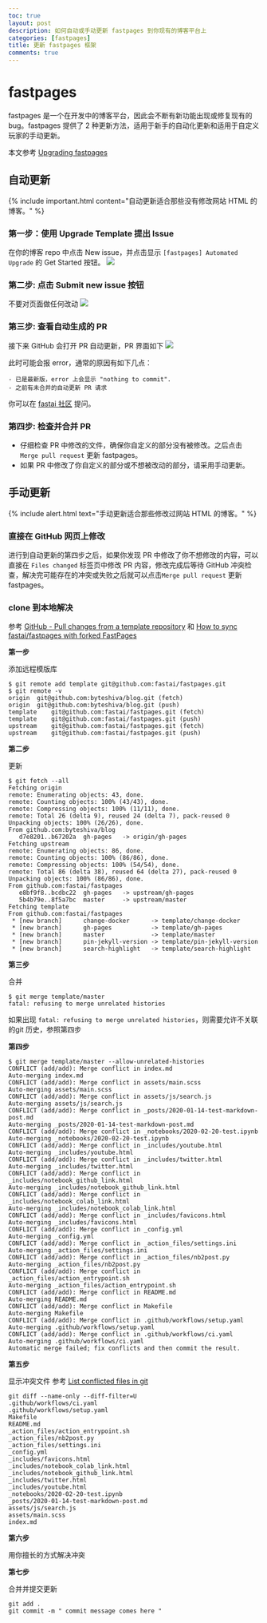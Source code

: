 ```yaml
---
toc: true
layout: post
description: 如何自动或手动更新 fastpages 到你现有的博客平台上
categories: [fastpages]
title: 更新 fastpages 框架
comments: true
---
```


# fastpages
fastpages 是一个在开发中的博客平台，因此会不断有新功能出现或修复现有的bug。fastpages 提供了 2 种更新方法，适用于新手的自动化更新和适用于自定义玩家的手动更新。

本文参考 [Upgrading fastpages](https://github.com/fastai/fastpages/blob/master/_fastpages_docs/UPGRADE.md)

## 自动更新
{% include important.html content="自动更新适合那些没有修改网站 HTML 的博客。" %}

### 第一步：使用 Upgrade Template 提出 Issue
在你的博客 repo 中点击 New issue，并点击显示 `[fastpages] Automated Upgrade` 的 Get Started 按钮。
![]({{site.baseurl}}/images/15863377798922.png)

### 第二步: 点击 Submit new issue 按钮

不要对页面做任何改动
![]({{site.baseurl}}/images/15863380296697.png)

### 第三步: 查看自动生成的 PR
接下来 GitHub 会打开 PR 自动更新，PR 界面如下
![]({{site.baseurl}}/images/15863381807304.png)

此时可能会报 error，通常的原因有如下几点：

    - 已是最新版，error 上会显示 "nothing to commit".
    - 之前有未合并的自动更新 PR 请求

你可以在 [fastai 社区](https://forums.fast.ai/) 提问。

### 第四步: 检查并合并 PR

- 仔细检查 PR 中修改的文件，确保你自定义的部分没有被修改。之后点击`Merge pull request` 更新 fastpages。
- 如果 PR 中修改了你自定义的部分或不想被改动的部分，请采用手动更新。


## 手动更新
{% include alert.html text="手动更新适合那些修改过网站 HTML 的博客。" %}

### 直接在 GitHub 网页上修改
进行到自动更新的第四步之后，如果你发现 PR 中修改了你不想修改的内容，可以直接在 `Files changed` 标签页中修改 PR 内容，修改完成后等待 GitHub 冲突检查，解决完可能存在的冲突或失败之后就可以点击`Merge pull request` 更新 fastpages。

### clone 到本地解决
参考 [GitHub - Pull changes from a template repository](https://stackoverflow.com/questions/56577184/github-pull-changes-from-a-template-repository/56577320) 和 [How to sync fastai/fastpages with forked FastPages](https://github.com/fastai/fastpages/issues/163#issuecomment-593766189)

**第一步**

添加远程模版库
```shell
$ git remote add template git@github.com:fastai/fastpages.git 
$ git remote -v 
origin	git@github.com:byteshiva/blog.git (fetch)
origin	git@github.com:byteshiva/blog.git (push)
template	git@github.com:fastai/fastpages.git (fetch)
template	git@github.com:fastai/fastpages.git (push)
upstream	git@github.com:fastai/fastpages.git (fetch)
upstream	git@github.com:fastai/fastpages.git (push)
```

**第二步**

更新
```shell
$ git fetch --all 
Fetching origin
remote: Enumerating objects: 43, done.
remote: Counting objects: 100% (43/43), done.
remote: Compressing objects: 100% (11/11), done.
remote: Total 26 (delta 9), reused 24 (delta 7), pack-reused 0
Unpacking objects: 100% (26/26), done.
From github.com:byteshiva/blog
   d7e8201..b67202a  gh-pages   -> origin/gh-pages
Fetching upstream
remote: Enumerating objects: 86, done.
remote: Counting objects: 100% (86/86), done.
remote: Compressing objects: 100% (54/54), done.
remote: Total 86 (delta 38), reused 64 (delta 27), pack-reused 0
Unpacking objects: 100% (86/86), done.
From github.com:fastai/fastpages
   e8bf9f8..bcdbc22  gh-pages   -> upstream/gh-pages
   5b4b79e..8f5a7bc  master     -> upstream/master
Fetching template
From github.com:fastai/fastpages
 * [new branch]      change-docker      -> template/change-docker
 * [new branch]      gh-pages           -> template/gh-pages
 * [new branch]      master             -> template/master
 * [new branch]      pin-jekyll-version -> template/pin-jekyll-version
 * [new branch]      search-highlight   -> template/search-highlight
```

**第三步**

合并
```shell
$ git merge template/master 
fatal: refusing to merge unrelated histories
```
如果出现 `fatal: refusing to merge unrelated histories`，则需要允许不关联的git 历史，参照第四步

**第四步**

```shell
$ git merge template/master --allow-unrelated-histories
CONFLICT (add/add): Merge conflict in index.md
Auto-merging index.md
CONFLICT (add/add): Merge conflict in assets/main.scss
Auto-merging assets/main.scss
CONFLICT (add/add): Merge conflict in assets/js/search.js
Auto-merging assets/js/search.js
CONFLICT (add/add): Merge conflict in _posts/2020-01-14-test-markdown-post.md
Auto-merging _posts/2020-01-14-test-markdown-post.md
CONFLICT (add/add): Merge conflict in _notebooks/2020-02-20-test.ipynb
Auto-merging _notebooks/2020-02-20-test.ipynb
CONFLICT (add/add): Merge conflict in _includes/youtube.html
Auto-merging _includes/youtube.html
CONFLICT (add/add): Merge conflict in _includes/twitter.html
Auto-merging _includes/twitter.html
CONFLICT (add/add): Merge conflict in _includes/notebook_github_link.html
Auto-merging _includes/notebook_github_link.html
CONFLICT (add/add): Merge conflict in _includes/notebook_colab_link.html
Auto-merging _includes/notebook_colab_link.html
CONFLICT (add/add): Merge conflict in _includes/favicons.html
Auto-merging _includes/favicons.html
CONFLICT (add/add): Merge conflict in _config.yml
Auto-merging _config.yml
CONFLICT (add/add): Merge conflict in _action_files/settings.ini
Auto-merging _action_files/settings.ini
CONFLICT (add/add): Merge conflict in _action_files/nb2post.py
Auto-merging _action_files/nb2post.py
CONFLICT (add/add): Merge conflict in _action_files/action_entrypoint.sh
Auto-merging _action_files/action_entrypoint.sh
CONFLICT (add/add): Merge conflict in README.md
Auto-merging README.md
CONFLICT (add/add): Merge conflict in Makefile
Auto-merging Makefile
CONFLICT (add/add): Merge conflict in .github/workflows/setup.yaml
Auto-merging .github/workflows/setup.yaml
CONFLICT (add/add): Merge conflict in .github/workflows/ci.yaml
Auto-merging .github/workflows/ci.yaml
Automatic merge failed; fix conflicts and then commit the result.
```

**第五步**

显示冲突文件
参考 [List conflicted files in git](https://stackoverflow.com/questions/3065650/whats-the-simplest-way-to-list-conflicted-files-in-git)

```shell
git diff --name-only --diff-filter=U
.github/workflows/ci.yaml
.github/workflows/setup.yaml
Makefile
README.md
_action_files/action_entrypoint.sh
_action_files/nb2post.py
_action_files/settings.ini
_config.yml
_includes/favicons.html
_includes/notebook_colab_link.html
_includes/notebook_github_link.html
_includes/twitter.html
_includes/youtube.html
_notebooks/2020-02-20-test.ipynb
_posts/2020-01-14-test-markdown-post.md
assets/js/search.js
assets/main.scss
index.md
```

**第六步**

用你擅长的方式解决冲突

**第七步**

合并并提交更新

```shell
git add . 
git commit -m " commit message comes here "
```
